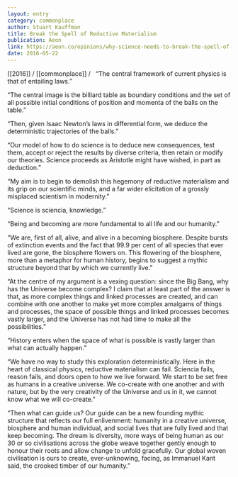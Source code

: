 ```yaml
---
layout: entry
category: commonplace
author: Stuart Kauffman
title: Break the Spell of Reductive Materialism
publication: Aeon
link: https://aeon.co/opinions/why-science-needs-to-break-the-spell-of-reductive-materialism
date: 2016-05-22
---
```


[[2016]] / [[commonplace]] / 
 
“The central framework of current physics is that of entailing laws.”

“The central image is the billiard table as boundary conditions and the set of all possible initial conditions of position and momenta of the balls on the table.”

“Then, given Isaac Newton’s laws in differential form, we deduce the deterministic trajectories of the balls.”

“Our model of how to do science is to deduce new consequences, test them, accept or reject the results by diverse criteria, then retain or modify our theories. Science proceeds as Aristotle might have wished, in part as deduction.”

“My aim is to begin to demolish this hegemony of reductive materialism and its grip on our scientific minds, and a far wider elicitation of a grossly misplaced scientism in modernity.”

“Science is sciencia, knowledge.”

“Being and becoming are more fundamental to all life and our humanity.”

“We are, first of all, alive, and alive in a becoming biosphere. Despite bursts of extinction events and the fact that 99.9 per cent of all species that ever lived are gone, the biosphere flowers on. This flowering of the biosphere, more than a metaphor for human history, begins to suggest a mythic structure beyond that by which we currently live.”

“At the centre of my argument is a vexing question: since the Big Bang, why has the Universe become complex? I claim that at least part of the answer is that, as more complex things and linked processes are created, and can combine with one another to make yet more complex amalgams of things and processes, the space of possible things and linked processes becomes vastly larger, and the Universe has not had time to make all the possibilities.”

“History enters when the space of what is possible is vastly larger than what can actually happen.”

“We have no way to study this exploration deterministically. Here in the heart of classical physics, reductive materialism can fail. Sciencia fails, reason fails, and doors open to how we live forward. We start to be set free as humans in a creative universe. We co-create with one another and with nature, but by the very creativity of the Universe and us in it, we cannot know what we will co-create.”

“Then what can guide us? Our guide can be a new founding mythic structure that reflects our full enlivenment: humanity in a creative universe, biosphere and human individual, and social lives that are fully lived and that keep becoming. The dream is diversity, more ways of being human as our 30 or so civilisations across the globe weave together gently enough to honour their roots and allow change to unfold gracefully. Our global woven civilisation is ours to create, ever-unknowing, facing, as Immanuel Kant said, the crooked timber of our humanity.”

